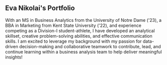 ## Eva Nikolai's Portfolio

With an MS in Business Analytics from the University of Notre Dame ('23), a BBA in Marketing from Kent State University ('22), and experience competing as a Division-I student-athlete, I have developed an analytical skillset, creative problem-solving abilities, and effective communication skills. I am excited to leverage my background with my passion for data-driven decision-making and collaborative teamwork to contribute, lead, and continue learning within a business analysis team to help deliver meaningful insights!